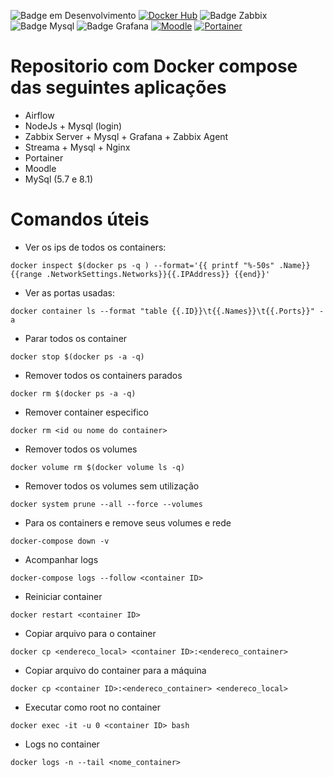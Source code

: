 ![Badge em Desenvolvimento](http://img.shields.io/static/v1?label=STATUS&message=EM%20DESENVOLVIMENTO&color=GREEN&style=plastic)
[![Docker Hub](https://img.shields.io/docker/v/owncloud/base?logo=docker&label=dockerhub&sort=semver&logoColor=white)](https://hub.docker.com/r/owncloud/base)
![Badge Zabbix](https://img.shields.io/static/v1?label=Zabbix&message=5.0&color=blue&style=plastic)
![Badge Mysql](https://img.shields.io/static/v1?label=MySql&message=5.7&color=blue&style=plastic)
![Badge Grafana](https://img.shields.io/static/v1?label=Grafana&message=9.3&color=blue&style=plastic)
[![Moodle](https://img.shields.io/badge/Moodle-ellakcy/mysql_maria_apache-green)](https://hub.docker.com/r/ellakcy/moodle)
[![Portainer](https://img.shields.io/badge/Portainer-CE-blue)](https://hub.docker.com/r/portainer/portainer-ce)
# Repositorio com Docker compose das seguintes aplicações

* Airflow
* NodeJs + Mysql (login) 
* Zabbix Server + Mysql + Grafana + Zabbix Agent
* Streama + Mysql + Nginx
* Portainer
* Moodle
* MySql (5.7 e 8.1)


# Comandos úteis
* Ver os ips de todos os containers:

```
docker inspect $(docker ps -q ) --format='{{ printf "%-50s" .Name}} {{range .NetworkSettings.Networks}}{{.IPAddress}} {{end}}'
```

* Ver as portas usadas:
```
docker container ls --format "table {{.ID}}\t{{.Names}}\t{{.Ports}}" -a
```

* Parar todos os container 

```
docker stop $(docker ps -a -q)
```

* Remover todos os containers parados

```
docker rm $(docker ps -a -q)
```

* Remover container especifico

```
docker rm <id ou nome do container>
```

* Remover todos os volumes
```
docker volume rm $(docker volume ls -q)
```
* Remover todos os volumes sem utilização
```
docker system prune --all --force --volumes
```
* Para os containers e remove seus volumes e rede
```
docker-compose down -v
```
* Acompanhar logs
```
docker-compose logs --follow <container ID>
```
* Reiniciar container
```
docker restart <container ID>
```
* Copiar arquivo para o container
```
docker cp <endereco_local> <container ID>:<endereco_container>
```
* Copiar arquivo do container para a máquina
```
docker cp <container ID>:<endereco_container> <endereco_local>
```
* Executar como root no container
```
docker exec -it -u 0 <container ID> bash
```

* Logs no container
```
docker logs -n --tail <nome_container>
```



